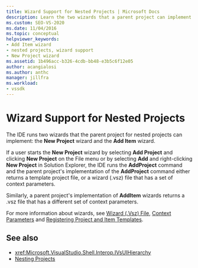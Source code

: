 ```yaml
---
title: Wizard Support for Nested Projects | Microsoft Docs
description: Learn the two wizards that a parent project can implement for nested projects in your VSPackage in the Visual Studio SDK.
ms.custom: SEO-VS-2020
ms.date: 11/04/2016
ms.topic: conceptual
helpviewer_keywords:
- Add Item wizard
- nested projects, wizard support
- New Project wizard
ms.assetid: 1b496acc-b326-4cdb-bb48-e3b5c6f12e05
author: acangialosi
ms.author: anthc
manager: jillfra
ms.workload:
- vssdk
---
```

# Wizard Support for Nested Projects
The IDE runs two wizards that the parent project for nested projects can implement: the **New Project** wizard and the **Add Item** wizard.

 If a user starts the **New Project** wizard by selecting **Add Project** and clicking **New Project** on the File menu or by selecting **Add** and right-clicking **New Project** in Solution Explorer, the IDE runs the **AddProject** command and the parent project's implementation of the **AddProject** command either returns a template project file, or a wizard (.vsz) file that has a set of context parameters.

 Similarly, a parent project's implementation of **AddItem** wizards returns a .vsz file that has a different set of context parameters.

 For more information about wizards, see [Wizard (.Vsz) File](../../extensibility/internals/wizard-dot-vsz-file.md), [Context Parameters](../../extensibility/internals/context-parameters.md) and [Registering Project and Item Templates](../../extensibility/internals/registering-project-and-item-templates.md).

## See also
- <xref:Microsoft.VisualStudio.Shell.Interop.IVsUIHierarchy>
- [Nesting Projects](../../extensibility/internals/nesting-projects.md)
